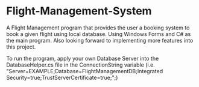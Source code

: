 # Flight-Management-System

A Flight Management program that provides the user a booking system to book a given flight using local database.
Using Windows Forms and C# as the main program. Also looking forward to implementing more features into this project.

To run the program, apply your own Database Server into the DatabaseHelper.cs file in the ConnectionString variable 
(i.e. "Server=EXAMPLE;Database=FlightManagementDB;Integrated Security=true;TrustServerCertificate=true;";)
